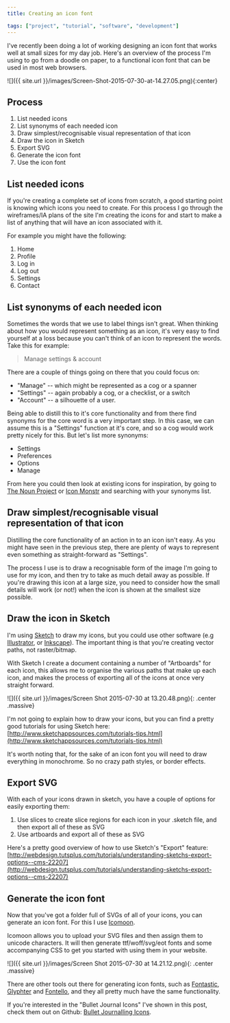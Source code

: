 ```yaml
---
title: Creating an icon font

tags: ["project", "tutorial", "software", "development"]
---
```


I've recently been doing a lot of working designing an icon font that works well at small sizes for my day job. Here's an overview of the process I'm using to go from a doodle on paper, to a functional icon font that can be used in most web browsers.

<!-- more -->

![]({{ site.url }}/images/Screen-Shot-2015-07-30-at-14.27.05.png){:center}

## Process

1. List needed icons
2. List synonyms of each needed icon
3. Draw simplest/recognisable visual representation of that icon
4. Draw the icon in Sketch
5. Export SVG
6. Generate the icon font
7. Use the icon font


## List needed icons

If you're creating a complete set of icons from scratch, a good starting point is knowing which icons you need to create. For this process I go through the wireframes/IA plans of the site I'm creating the icons for and start to make a list of anything that will have an icon associated with it.

For example you might have the following:

1. Home
2. Profile
3. Log in
4. Log out
5. Settings
6. Contact

## List synonyms of each needed icon

Sometimes the words that we use to label things isn't great. When thinking about how you would represent something as an icon, it's very easy to find yourself at a loss because you can't think of an icon to represent the words. Take this for example:

> Manage settings & account

There are a couple of things going on there that you could focus on:

- "Manage" -- which might be represented as a cog or a spanner
- "Settings" -- again probably a cog, or a checklist, or a switch
- "Account" -- a silhouette of a user.

Being able to distill this to it's core functionality and from there find synonyms for the core word is a very important step. In this case, we can assume this is a "Settings" function at it's core, and so a cog would work pretty nicely for this. But let's list more synonyms:

- Settings
- Preferences
- Options
- Manage

From here you could then look at existing icons for inspiration, by going to [The Noun Project](https://thenounproject.com/) or [Icon Monstr](http://iconmonstr.com/) and searching with your synonyms list.

## Draw simplest/recognisable visual representation of that icon

Distilling the core functionality of an action in to an icon isn't easy. As you might have seen in the previous step, there are plenty of ways to represent even something as straight-forward as "Settings".

The process I use is to draw a recognisable form of the image I'm going to use for my icon, and then try to take as much detail away as possible. If you're drawing this icon at a large size, you need to consider how the small details will work (or not!) when the icon is shown at the smallest size possible.

## Draw the icon in Sketch

I'm using [Sketch](http://bohemiancoding.com/sketch/) to draw my icons, but you could use other software (e.g [Illustrator](http://www.adobe.com/products/illustrator.html), or [Inkscape](https://inkscape.org/en/)). The important thing is that you're creating vector paths, not raster/bitmap.

With Sketch I create a document containing a number of "Artboards" for each icon, this allows me to organise the various paths that make up each icon, and makes the process of exporting all of the icons at once very straight forward.

![]({{ site.url }}/images/Screen Shot 2015-07-30 at 13.20.48.png){: .center .massive}

I'm not going to explain how to draw your icons, but you can find a pretty good tutorials for using Sketch here: [http://www.sketchappsources.com/tutorials-tips.html](http://www.sketchappsources.com/tutorials-tips.html)

It's worth noting that, for the sake of an icon font you will need to draw everything in monochrome. So no crazy path styles, or border effects.

## Export SVG

With each of your icons drawn in sketch, you have a couple of options for easily exporting them:

1. Use slices to create slice regions for each icon in your .sketch file, and then export all of these as SVG
2. Use artboards and export all of these as SVG

Here's a pretty good overview of how to use Sketch's "Export" feature: [http://webdesign.tutsplus.com/tutorials/understanding-sketchs-export-options--cms-22207](http://webdesign.tutsplus.com/tutorials/understanding-sketchs-export-options--cms-22207)

## Generate the icon font

Now that you've got a folder full of SVGs of all of your icons, you can generate an icon font. For this I use [Icomoon](https://icomoon.io/app/).

Icomoon allows you to upload your SVG files and then assign them to unicode characters. It will then generate ttf/woff/svg/eot fonts and some accompanying CSS to get you started with using them in your website.

![]({{ site.url }}/images/Screen Shot 2015-07-30 at 14.21.12.png){: .center .massive}

There are other tools out there for generating icon fonts, such as [Fontastic](http://fontastic.me/), [Glyphter](https://glyphter.com/) and [Fontello](http://fontello.com/), and they all pretty much have the same functionality.

If you're interested in the "Bullet Journal Icons" I've shown in this post, check them out on Github: [Bullet Journalling Icons](https://github.com/omgmog/bullet-journal-icons).
